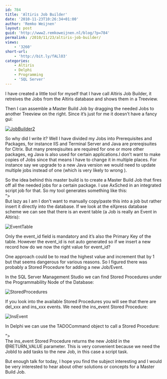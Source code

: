 ```yaml
---
id: 784
title: 'Altiris Job Builder'
date: '2010-11-23T10:26:34+01:00'
author: 'Remko Weijnen'
layout: post
guid: 'http://www2.remkoweijnen.nl/blog/?p=784'
permalink: /2010/11/23/altiris-job-builder/
views:
    - '3260'
short-url:
    - 'http://bit.ly/fALlO3'
categories:
    - Altiris
    - Delphi
    - Programming
    - 'SQL Server'
---
```


I have created a little tool for myself that I have call Altiris Job Builder, it retreives the Jobs from the Altiris database and shows them in a Treeview.

Then I can assemble a Master Build Job by dragging the needed Jobs to another Treeview on the right. Since it’s just for me it doesn’t have a fancy gui:

[![JobBuilder2](http://192.168.40.25:8081/wp-content/uploads/2010/11/jobbuilder2-small.png)](http://192.168.40.25:8081/wp-content/uploads/2010/11/jobbuilder2.png)

So why did I write it? Well I have divided my Jobs into Prerequisites and Packages, for instance IIS and Terminal Server and Java are prereqisuites for Citrix. But many prereqisuites are required for one or more other packages, eg Java is also used for certain applications.I don’t want to make copies of Jobs since that means I have to change it in multiple places. For instance say we upgrade to a new Java version we would need to update multiple jobs instead of one (which is very likely to wrong ).

So the idea behind this master build is to create a Master Build Job that fires off all the needed jobs for a certain package. I use AxSched in an integrated script job for that. So my tool generates something like this:  
“&gt;  
But lazy as I am I don’t want to manually copy/paste this into a job but rather insert it directly into the database. If we look at the eXpress database scheme we can see that there is an event table (a Job is really an Event in Altiris):

![EventTable](http://192.168.40.25:8081/wp-content/uploads/2010/11/eventtable.png)

Only the event\_id field is mandatory and it’s also the Primary Key of the table. However the event\_id is not auto generated so if we insert a new record how do we now the right value for event\_id?

One approach could be to read the highest value and increment that by 1 but that seems dangerous for various reasons. So I figured there was probably a Stored Procedure for adding a new Job/Event.

In the SQL Server Management Studio we can find Stored Procedures under the Programmability Node of the Database:

![StoredProcedures](http://192.168.40.25:8081/wp-content/uploads/2010/11/storedprocedures.png)

If you look into the available Stored Procedures you will see that there are del\_xxx and ins\_xxx events. We need the ins\_event Stored Procedure:

![InsEvent](http://192.168.40.25:8081/wp-content/uploads/2010/11/insevent.png)

In Delphi we can use the TADOCommand object to call a Stored Procedure:

“&gt;  
The ins\_event Stored Procedure returns the new JobId in the @RETURN\_VALUE parameter. This is very convenient because we need the JobId to add tasks to the new Job, in this case a script task.

But enough talk for today, I hope you find the subject interesting and I would be very interested to hear about other solutions or concepts for a Master Build Job.